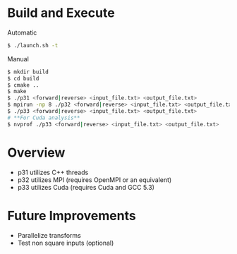 # Build and Execute
Automatic 
```bash
$ ./launch.sh -t
```

Manual
```bash
$ mkdir build
$ cd build
$ cmake ..
$ make
$ ./p31 <forward|reverse> <input_file.txt> <output_file.txt>
$ mpirun -np 8 ./p32 <forward|reverse> <input_file.txt> <output_file.txt> 
$ ./p33 <forward|reverse> <input_file.txt> <output_file.txt>
# **For Cuda analysis**
$ nvprof ./p33 <forward|reverse> <input_file.txt> <output_file.txt>   
```

# Overview
- p31 utilizes C++ threads
- p32 utilizes MPI (requires OpenMPI or an equivalent)
- p33 utilizes Cuda (requires Cuda and GCC 5.3)

# Future Improvements
- Parallelize transforms
- Test non square inputs (optional)
